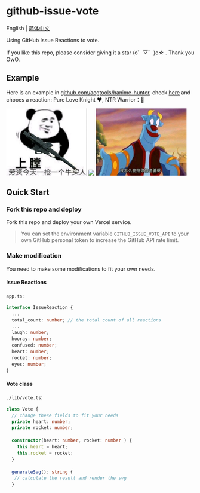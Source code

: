 # github-issue-vote

English | [简体中文](./README_ZH_CN.md)

Using GitHub Issue Reactions to vote.

If you like this repo, please consider giving it a star (o゜▽゜)o☆ . Thank you OwO.

## Example

Here is an example in [github.com/acgtools/hanime-hunter](https://github.com/acgtools/hanime-hunter), check [here](https://github.com/acgtools/hanime-hunter/issues/3) and chooes a reaction:  Pure Love Knight ❤️, NTR Warrior：🚀

<img src="https://raw.githubusercontent.com/dreamjz/pics/main/pics/2023/202312102326405.jpg" height=180> <img src="https://github-issue-vote.vercel.app/vote?issue=https://github.com/acgtools/hanime-hunter/issues/3" height=190> <img src="https://raw.githubusercontent.com/dreamjz/pics/main/pics/2023/202312102326670.jpg" height=180>

## Quick Start

### Fork this repo and deploy

Fork this repo and deploy your own Vercel service.

> You can set the environment variable `GITHUB_ISSUE_VOTE_API` to your own GitHub personal token to increase the GitHub API rate limit.

### Make modification

You need to make some modifications to fit your own needs.

#### Issue Reactions

`app.ts`:

```ts
interface IssueReaction {
  ...
  total_count: number; // the total count of all reactions
  ...
  laugh: number;
  hooray: number;
  confused: number;
  heart: number;
  rocket: number;
  eyes: number;
}
```

#### Vote class

`./lib/vote.ts`:

```ts
class Vote {
  // change these fields to fit your needs
  private heart: number; 
  private rocket: number;

  constructor(heart: number, rocket: number ) { 
    this.heart = heart;
    this.rocket = rocket;
  }

  generateSvg(): string {    
   // calculate the result and render the svg   
  }
```

